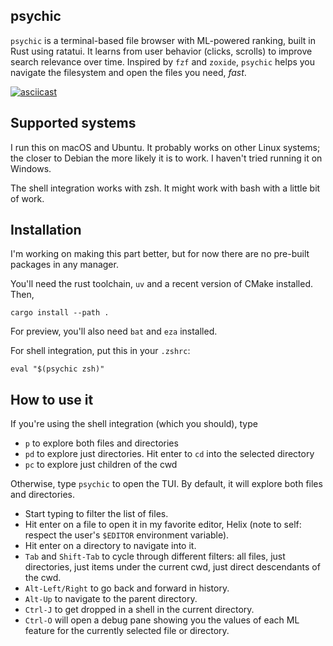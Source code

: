 ## psychic

`psychic` is a terminal-based file browser with ML-powered ranking, built in Rust using ratatui. It learns from user behavior (clicks, scrolls) to improve search relevance over time. Inspired by `fzf` and `zoxide`, `psychic` helps you navigate the filesystem and open the files you need, *fast*.

[![asciicast](https://asciinema.org/a/752725.svg)](https://asciinema.org/a/752725)

## Supported systems

I run this on macOS and Ubuntu. It probably works on other Linux systems; the closer to Debian the more likely it is to work. I haven't tried running it on Windows.

The shell integration works with zsh. It might work with bash with a little bit of work.

## Installation

I'm working on making this part better, but for now there are no pre-built packages in any manager.

You'll need the rust toolchain, `uv` and a recent version of CMake installed. Then,

`cargo install --path .`

For preview, you'll also need `bat` and `eza` installed.

For shell integration, put this in your `.zshrc`:

`eval "$(psychic zsh)"`

## How to use it

If you're using the shell integration (which you should), type

* `p` to explore both files and directories
* `pd` to explore just directories. Hit enter to `cd` into the selected directory
* `pc` to explore just children of the cwd

Otherwise, type `psychic` to open the TUI. By default, it will explore both files and directories.

* Start typing to filter the list of files.
* Hit enter on a file to open it in my favorite editor, Helix (note to self: respect the user's `$EDITOR` environment variable).
* Hit enter on a directory to navigate into it.
* `Tab` and `Shift-Tab` to cycle through different filters: all files, just directories, just items under the current cwd, just direct descendants of the cwd.
* `Alt-Left/Right` to go back and forward in history.
* `Alt-Up` to navigate to the parent directory.
* `Ctrl-J` to get dropped in a shell in the current directory.
* `Ctrl-O` will open a debug pane showing you the values of each ML feature for the currently selected file or directory.
